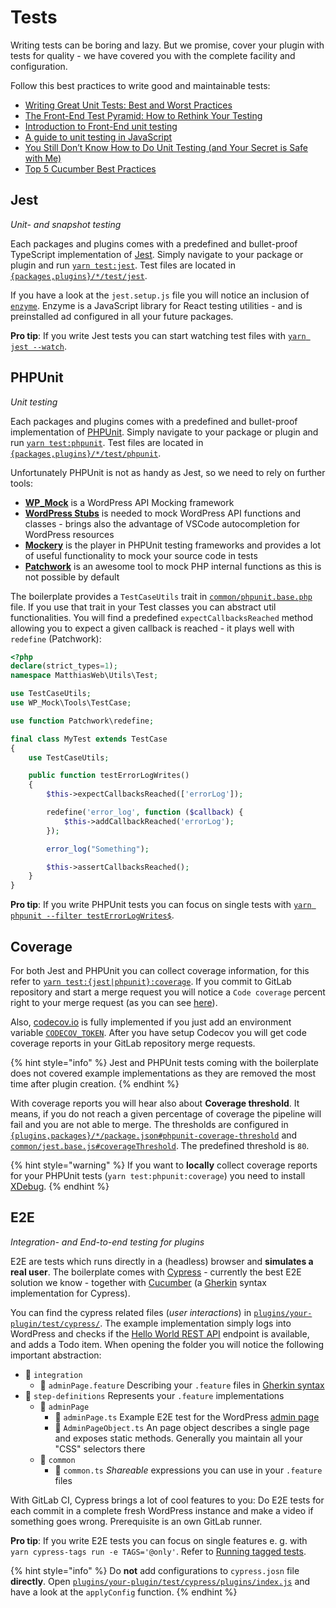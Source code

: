 # Tests

Writing tests can be boring and lazy. But we promise, cover your plugin with tests for quality - we have covered you with the complete facility and configuration.

Follow this best practices to write good and maintainable tests:

-   [Writing Great Unit Tests: Best and Worst Practices](https://blog.stevensanderson.com/2009/08/24/writing-great-unit-tests-best-and-worst-practises/)
-   [The Front-End Test Pyramid: How to Rethink Your Testing](https://www.freecodecamp.org/news/the-front-end-test-pyramid-rethink-your-testing-3b343c2bca51/)
-   [Introduction to Front-End unit testing](https://dev.to/christopherkade/introduction-to-front-end-unit-testing-510n)
-   [A guide to unit testing in JavaScript](https://github.com/mawrkus/js-unit-testing-guide)
-   [You Still Don’t Know How to Do Unit Testing (and Your Secret is Safe with Me)](https://stackify.com/unit-testing-basics-best-practices/)
-   [Top 5 Cucumber Best Practices](https://blog.codeship.com/cucumber-best-practices/)

## Jest

_Unit- and snapshot testing_

Each packages and plugins comes with a predefined and bullet-proof TypeScript implementation of [Jest](https://jestjs.io/). Simply navigate to your package or plugin and run [`yarn test:jest`](../usage/available-commands/plugins.md#tests). Test files are located in [`{packages,plugins}/*/test/jest`](../usage/folder-structure/plugin.md#folder-structure).

If you have a look at the `jest.setup.js` file you will notice an inclusion of [`enzyme`](https://github.com/airbnb/enzyme). Enzyme is a JavaScript library for React testing utilities - and is preinstalled ad configured in all your future packages.

**Pro tip**: If you write Jest tests you can start watching test files with [`yarn jest --watch`](https://jestjs.io/docs/en/cli#--watch).

## PHPUnit

_Unit testing_

Each packages and plugins comes with a predefined and bullet-proof implementation of [PHPUnit](https://phpunit.de/). Simply navigate to your package or plugin and run [`yarn test:phpunit`](../usage/available-commands/plugins.md#tests). Test files are located in [`{packages,plugins}/*/test/phpunit`](../usage/folder-structure/plugin.md#folder-structure).

Unfortunately PHPUnit is not as handy as Jest, so we need to rely on further tools:

-   [**WP_Mock**](https://github.com/10up/wp_mock) is a WordPress API Mocking framework
-   [**WordPress Stubs**](https://github.com/php-stubs/wordpress-stubs) is needed to mock WordPress API functions and classes - brings also the advantage of VSCode autocompletion for WordPress resources
-   [**Mockery**](https://github.com/mockery/mockery) is the player in PHPUnit testing frameworks and provides a lot of useful functionality to mock your source code in tests
-   [**Patchwork**](http://patchwork2.org/api/) is an awesome tool to mock PHP internal functions as this is not possible by default

The boilerplate provides a `TestCaseUtils` trait in [`common/phpunit.base.php`](../usage/folder-structure/plugin.md#folder-structure) file. If you use that trait in your Test classes you can abstract util functionalities. You will find a predefined `expectCallbacksReached` method allowing you to expect a given callback is reached - it plays well with `redefine` (Patchwork):

```php
<?php
declare(strict_types=1);
namespace MatthiasWeb\Utils\Test;

use TestCaseUtils;
use WP_Mock\Tools\TestCase;

use function Patchwork\redefine;

final class MyTest extends TestCase
{
    use TestCaseUtils;

    public function testErrorLogWrites()
    {
        $this->expectCallbacksReached(['errorLog']);

        redefine('error_log', function ($callback) {
            $this->addCallbackReached('errorLog');
        });

        error_log("Something");

        $this->assertCallbacksReached();
    }
}
```

**Pro tip**: If you write PHPUnit tests you can focus on single tests with [`yarn phpunit --filter testErrorLogWrites$`](https://phpunit.readthedocs.io/en/8.5/textui.html).

## Coverage

For both Jest and PHPUnit you can collect coverage information, for this refer to [`yarn test:{jest|phpunit}:coverage`](../usage/available-commands/plugins.md#tests). If you commit to GitLab repository and start a merge request you will notice a `Code coverage` percent right to your merge request (as you can see [here](https://docs.gitlab.com/ee/user/project/pipelines/settings.html#test-coverage-parsing)).

Also, [codecov.io](https://codecov.io/) is fully implemented if you just add an environment variable [`CODECOV_TOKEN`](../gitlab-integration/extend-gitlab-ci-pipeline.md#available-variables). After you have setup Codecov you will get code coverage reports in your GitLab repository merge requests.

{% hint style="info" %}
Jest and PHPUnit tests coming with the boilerplate does not covered example implementations as they are removed the most time after plugin creation.
{% endhint %}

With coverage reports you will hear also about **Coverage threshold**. It means, if you do not reach a given percentage of coverage the pipeline will fail and you are not able to merge. The thresholds are configured in [`{plugins,packages}/*/package.json#phpunit-coverage-threshold`](../usage/folder-structure/plugin.md#folder-structure) and [`common/jest.base.js#coverageThreshold`](../usage/folder-structure/root.md#folder-structure). The predefined threshold is `80`.

{% hint style="warning" %}
If you want to **locally** collect coverage reports for your PHPUnit tests (`yarn test:phpunit:coverage`) you need to install [XDebug](https://xdebug.org/docs/install).
{% endhint %}

## E2E

_Integration- and End-to-end testing for plugins_

E2E are tests which runs directly in a (headless) browser and **simulates a real user**. The boilerplate comes with [Cypress](https://www.cypress.io/) - currently the best E2E solution we know - together with [Cucumber](https://github.com/TheBrainFamily/cypress-cucumber-preprocessor#readme) (a [Gherkin](https://cucumber.io/docs/gherkin/) syntax implementation for Cypress).

You can find the cypress related files (_user interactions_) in [`plugins/your-plugin/test/cypress/`](../usage/folder-structure/plugin.md#folder-structure). The example implementation simply logs into WordPress and checks if the [Hello World REST API](../php-development/example-implementations.md#rest-endpoint) endpoint is available, and adds a Todo item. When opening the folder you will notice the following important abstraction:

-   📁 `integration`
    -   📄 `adminPage.feature` Describing your `.feature` files in [Gherkin syntax](https://github.com/TheBrainFamily/cypress-cucumber-preprocessor#single-feature-files)
-   📁 `step-definitions` Represents your `.feature` implementations
    -   📁 `adminPage`
        -   📄 `adminPage.ts` Example E2E test for the WordPress [admin page](../php-development/example-implementations.md#menu-page)
        -   📄 `AdminPageObject.ts` An page object describes a single page and exposes static methods. Generally you maintain all your "CSS" selectors there
    -   📁 `common`
        -   📄 `common.ts` _Shareable_ expressions you can use in your `.feature` files

With GitLab CI, Cypress brings a lot of cool features to you: Do E2E tests for each commit in a complete fresh WordPress instance and make a video if something goes wrong. Prerequisite is an own GitLab runner.

**Pro tip**: If you write E2E tests you can focus on single features e. g. with `yarn cypress-tags run -e TAGS='@only'`. Refer to [Running tagged tests](https://github.com/TheBrainFamily/cypress-cucumber-preprocessor#running-tagged-tests).

{% hint style="info" %}
Do **not** add configurations to `cypress.josn` file **directly**. Open [`plugins/your-plugin/test/cypress/plugins/index.js`](../usage/folder-structure/plugin.md#folder-structure) and have a look at the `applyConfig` function.
{% endhint %}
